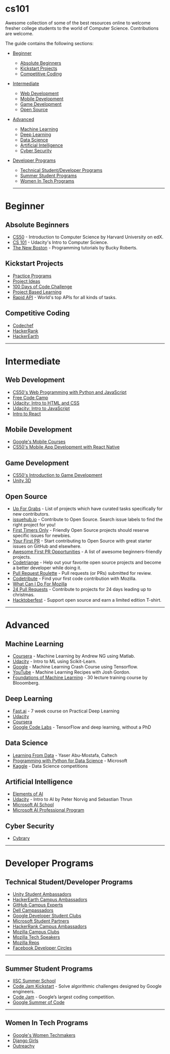 # cs101
Awesome collection of some of the best resources online to welcome fresher college students to the world of Computer Science. Contributions are welcome.  

The guide contains the following sections:
* [Beginner](#beginner)  
  - [Absolute Beginners](#absolute-beginners)
  - [Kickstart Projects](#kickstart-projects)
  - [Competitive Coding](#competitive-coding)
* [Intermediate](#intermediate)
  - [Web Development](#web-development)
  - [Mobile Development](#mobile-development)
  - [Game Development](#game-development)
  - [Open Source](#open-source)
* [Advanced](#advanced)
  - [Machine Learning](#machine-learning)
  - [Deep Learning](#deep-learning)
  - [Data Science](#data-science)
  - [Artificial Intelligence](#artificial-intelligence)
  - [Cyber Security](#cyber-security)
* [Developer Programs](#developer-programs)
  - [Technical Student/Developer Programs](#technical-studentdeveloper-programs)
  - [Summer Student Programs](#summer-student-programs)
  - [Women In Tech Programs](#women-in-tech-programs)
  
  ---

# Beginner

## Absolute Beginners
* [CS50](https://www.edx.org/course/cs50s-introduction-computer-science-harvardx-cs50x) - Introduction to Computer Science by Harvard University on edX.
* [CS 101](https://in.udacity.com/course/intro-to-computer-science--cs101) - Udacity's Intro to Computer Science.
* [The New Boston](https://www.youtube.com/user/thenewboston/playlists) - Programming tutorials by Bucky Roberts.

## Kickstart Projects
* [Practice Programs](https://github.com/karan/Projects-Solutions)
* [Project Ideas](https://github.com/vicky002/1000_Projects)
* [100 Days of Code Challenge](http://www.100daysofcode.com/)
* [Project Based Learning](https://github.com/tuvtran/project-based-learning)
* [Rapid API](https://rapidapi.com/) - World's top APIs for all kinds of tasks.

## Competitive Coding
* [Codechef](http://www.codechef.com/)
* [HackerRank](https://www.hackerrank.com/)
* [HackerEarth](https://www.hackerearth.com/)

---

# Intermediate

## Web Development
- [CS50's Web Programming with Python and JavaScript](https://youtu.be/EOZDjqwvVG8)
- [Free Code Camp](https://learn.freecodecamp.org/)
- [Udacity: Intro to HTML and CSS](https://in.udacity.com/course/intro-to-html-and-css--ud304)
- [Udacity: Intro to JavaScript](https://in.udacity.com/course/intro-to-javascript--ud803)
- [Intro to React](https://reactjs.org/tutorial/tutorial.html)

## Mobile Development
* [Google's Mobile Courses](https://developers.google.com/training/courses/overview)
* [CS50's Mobile App Development with React Native](https://youtu.be/_P7wHN_kOv4)

## Game Development
* [CS50's Introduction to Game Development](https://youtu.be/YP-PYULVx0k)
* [Unity 3D](https://unity3d.com/learn)

## Open Source

- [Up For Grabs](http://up-for-grabs.net/) - List of projects which have curated tasks specifically for new contributors.
- [issuehub.io](http://issuehub.io/) - Contribute to Open Source. Search issue labels to find the right project for you!
- [First Timers Only](http://www.firsttimersonly.com/) - Friendly Open Source projects should reserve specific issues for newbies.
- [Your First PR](http://yourfirstpr.github.io/) - Start contributing to Open Source with great starter issues on GitHub and elsewhere.
- [Awesome First PR Opportunities](https://github.com/MunGell/awesome-for-beginners) - A list of awesome beginners-friendly projects.
- [Codetriange](https://www.codetriage.com/) - Help out your favorite open source projects and become a better developer while doing it.
- [Pull Request Roulette](http://PullRequestRoulette.com) - Pull requests (or PRs) submitted for review.
- [Codetribute](https://codetribute.mozilla.org/) - Find your first code contribution with Mozilla.
- [What Can I Do For Mozilla](https://whatcanidoformozilla.org/)
- [24 Pull Requests](http://24pullrequests.com) - Contribute to projects for 24 days leading up to christmas.
- [Hacktoberfest](https://hacktoberfest.digitalocean.com/) - Support open source and earn a limited edition T-shirt. 

---

# Advanced

## Machine Learning
* [Coursera](https://www.coursera.org/learn/machine-learning) - Machine Learning by Andrew NG using Matlab.
* [Udacity](https://in.udacity.com/course/intro-to-machine-learning--ud120) - Intro to ML using Scikit-Learn.
* [Google](https://developers.google.com/machine-learning/crash-course/prereqs-and-prework) - Machine Learning Crash Course using Tensorflow.
* [YouTube](https://www.youtube.com/playlist?list=PLOU2XLYxmsIIuiBfYad6rFYQU_jL2ryal) - Machine Learning Recipes with Josh Gordon.
* [Foundations of Machine Learning](https://bloomberg.github.io/foml/#home) - 30 lecture training course by Blooomberg.

## Deep Learning
* [Fast.ai](http://course.fast.ai/) - 7 week course on Practical Deep Learning
* [Udacity](https://in.udacity.com/course/deep-learning--ud730)
* [Coursera](https://www.coursera.org/specializations/deep-learning)
* [Google Code Labs](https://codelabs.developers.google.com/codelabs/cloud-tensorflow-mnist/#0) - TensorFlow and deep learning, without a PhD

## Data Science
- [Learning From Data](https://work.caltech.edu/telecourse.html) - Yaser Abu-Mostafa, Caltech
- [Programming with Python for Data Science](https://www.edx.org/course/programming-with-python-for-data-science) - Microsoft
- [Kaggle](https://www.kaggle.com/) - Data Science competitions

## Artificial Intelligence
* [Elements of AI](https://www.elementsofai.com/)
* [Udacity](https://in.udacity.com/course/intro-to-artificial-intelligence--cs271) - Intro to AI by Peter Norvig and Sebastian Thrun
* [Microsoft AI School](https://aischool.microsoft.com/learning-paths)
* [Microsoft AI Professional Program](https://academy.microsoft.com/en-us/professional-program/tracks/artificial-intelligence/)

## Cyber Security
* [Cybrary](https://www.cybrary.it/catalog/?level=beginner)

---

# Developer Programs

## Technical Student/Developer Programs
- [Unity Student Ambassadors](https://unity3d.com/student-ambassadors)
- [HackerEarth Campus Ambassadors](https://www.hackerearth.com/docs/wiki/campus/introduction/)
- [GitHub Campus Experts](https://education.github.com/students/experts)
- [Dell Campassadors](http://www.dellcampassador.com/)
- [Google Developer Student Clubs](https://docs.google.com/document/d/1ID21JDIYQ144tH0XSwOXF4nF5JWUbXIxAlmP4DWrOwU/edit)
- [Microsoft Student Partners](https://studentpartners.microsoft.com/)
- [HackerRank Campus Ambassadors](https://www.hackerrank.com/campus-ambassador-program)
- [Mozilla Campus Clubs](https://campus.mozilla.community/)
- [Mozilla Tech Speakers](https://events.mozilla.org/techspeakers)
- [Mozilla Reps](https://reps.mozilla.org/)
- [Facebook Developer Circles](https://developers.facebook.com/developercircles)

---

## Summer Student Programs
* [IISC Summer School](https://events.csa.iisc.ac.in/summerschool2018/)
* [Code Jam Kickstart](https://code.google.com/codejam/kickstart/) - Solve algorithmic challenges designed by Google engineers.
* [Code Jam](https://code.google.com/codejam/) - Google’s largest coding competition.
* [Google Summer of Code](https://summerofcode.withgoogle.com/)

---

## Women In Tech Programs
- [Google's Women Techmakers](https://www.womentechmakers.com/)
- [Django Girls](https://djangogirls.org/)
- [Outreachy](https://www.outreachy.org/)
